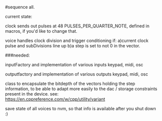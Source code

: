 #sequence all.

current state:

clock sends out pulses at 48 PULSES_PER_QUARTER_NOTE, defined in macros, if you'd like to change that.

voice handles clock division and trigger conditioning if:
a)current clock pulse and subDivisions line up
b)a step is set to not 0 in the vector.





###needed:

inputFactory
and implementation of various inputs keypad, midi, osc

outputfactory
and implementation of various outputs keypad, midi, osc

class to encapsulate the bitdepth of the vectors holding the step information, to be able to adapt more easily to the dac / storage constraints present in the device.
see: https://en.cppreference.com/w/cpp/utility/variant

save state of all voices to nvm, so that info is available after you shut down :)
